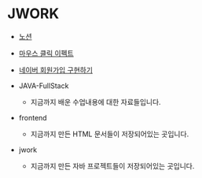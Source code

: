 # JWORK

- [노션](https://wool-point-849.notion.site/JAVA-Full-Stack-Class-acfa1a12c38e4185852685d854bfbec7?pvs=4)
- [마우스 클릭 이펙트](https://github.com/sks05194/jwork/tree/main/frontend/pr/mouseClickEffect)
- [네이버 회원가입 구현하기](https://github.com/sks05194/jwork/tree/main/frontend/hw/naver_join)

- JAVA-FullStack
	- 지금까지 배운 수업내용에 대한 자료들입니다.
- frontend
	- 지금까지 만든 HTML 문서들이 저장되어있는 곳입니다.
- jwork
	- 지금까지 만든 자바 프로젝트들이 저장되어있는 곳입니다.
